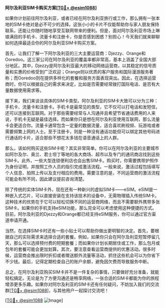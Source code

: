 **阿尔及利亚SIM卡购买方案[[TG💪+ @esim1088](https://t.me/s/esim1088)]**

如果你计划前往阿尔及利亚，或者已经在阿尔及利亚旅行或工作，那么拥有一张本地的SIM卡绝对是必不可少的选择。这张小小的卡片不仅能帮助你与家人朋友保持联系，还能让你随时随地享受互联网带来的便利。但是，面对阿尔及利亚市场上琳琅满目的手机卡、流量卡和注册卡，你是否感到困惑？别担心！今天我们就来聊聊如何选择最适合你的阿尔及利亚SIM卡购买方案。

首先，让我们了解一下阿尔及利亚的三大主要运营商：Djezzy、Orange和Ooredoo。这三家公司在阿尔及利亚的覆盖率都非常高，基本上涵盖了全国大部分地区。其中，Djezzy是阿尔及利亚最大的移动网络运营商，以其稳定的信号质量和实惠的价格受到广泛欢迎；Orange则以优质的客户服务和国际漫游服务著称；而Ooredoo则在提供多样化的套餐和服务方面表现突出。因此，在选择运营商时，你可以根据自己的需求来决定，比如是否需要经常拨打国际电话、是否有大量数据使用需求等。

接下来，我们来谈谈具体的SIM卡类型。阿尔及利亚的SIM卡大致可以分为三种：手机卡、流量卡和注册卡。手机卡是最常见的类型，它不仅可以打电话和发短信，还可以连接到互联网。对于那些需要经常与人沟通并且希望节省通话费用的人来说，手机卡无疑是最佳选择。而如果你只是想在阿尔及利亚使用互联网，那么流量卡会更适合你。流量卡通常包含一定量的数据流量，适合喜欢刷视频、玩游戏或者需要频繁上网的人士。至于注册卡，则是一种没有通话功能但可以绑定其他号码进行通话的卡片，适合那些不想花太多钱在语音通话上的人群。

那么，该如何购买这些SIM卡呢？其实非常简单。你可以在阿尔及利亚的主要城市如阿尔及尔、奥兰、君士坦丁等地的各大商场、超市以及专门的通讯商店找到这些SIM卡。此外，一些大型连锁便利店也会出售SIM卡。购买时，你需要携带护照作为身份证明，并按照工作人员的指引完成激活流程。一般来说，激活过程包括填写个人信息、拍照上传以及支付相应的费用。需要注意的是，不同运营商的激活流程可能会有所不同，因此建议提前咨询清楚。

除了传统的实体SIM卡外，现在还有一种新兴的虚拟SIM卡——eSIM。eSIM是一种嵌入式芯片，可以直接安装在支持该技术的设备中，无需物理插入传统SIM卡。这种技术的优势在于它可以轻松切换不同的运营商网络，而且不需要额外携带多张SIM卡。如果你的手机支持eSIM功能，那么完全可以考虑使用这种便捷的方式。目前，阿尔及利亚的Djezzy和Orange都已经支持eSIM服务，你可以通过官方渠道申请开通。

当然，在选择SIM卡时还有一些小贴士可以帮助你做出更明智的决定。首先，要根据自己的实际需求来选择合适的套餐。例如，如果你只会在阿尔及利亚短暂停留几天，那么可以选择预付费的短期套餐；而如果你计划长期居住或工作，那么包月或包年的套餐可能会更加划算。其次，要注意查看运营商提供的优惠活动。很多时候，运营商会推出限时折扣或者赠送额外流量等活动，抓住这些机会可以为你省下不少钱。最后，记得定期检查自己的账户余额，避免因欠费而导致服务中断。

总之，在阿尔及利亚购买SIM卡并不是一件复杂的事情，只要做好充分准备，就能轻松搞定。无论是为了方便沟通还是畅享网络，一张合适的SIM卡都能为你的旅程增添更多乐趣。如果你对阿尔及利亚的SIM卡还有任何疑问，不妨加入我们的交流群[[TG💪+ @esim1088](https://t.me/s/esim1088)]，与其他用户一起探讨交流吧！

[[TG💪+ @esim1088](https://t.me/s/esim1088) ![Image](https://i.postimg.cc/4NQfJmqS/Snipaste-2025-05-13-00-14-12.png)]